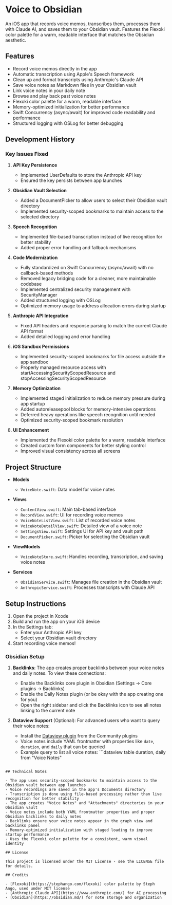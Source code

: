 # Voice to Obsidian

An iOS app that records voice memos, transcribes them, processes them with Claude AI, and saves them to your Obsidian vault. Features the Flexoki color palette for a warm, readable interface that matches the Obsidian aesthetic.

## Features

- Record voice memos directly in the app
- Automatic transcription using Apple's Speech framework
- Clean up and format transcripts using Anthropic's Claude API
- Save voice notes as Markdown files in your Obsidian vault
- Link voice notes in your daily note
- Browse and play back past voice notes
- Flexoki color palette for a warm, readable interface
- Memory-optimized initialization for better performance
- Swift Concurrency (async/await) for improved code readability and performance
- Structured logging with OSLog for better debugging

## Development History

### Key Issues Fixed

1. **API Key Persistence**
   - Implemented UserDefaults to store the Anthropic API key
   - Ensured the key persists between app launches

2. **Obsidian Vault Selection**
   - Added a DocumentPicker to allow users to select their Obsidian vault directory
   - Implemented security-scoped bookmarks to maintain access to the selected directory

3. **Speech Recognition**
   - Implemented file-based transcription instead of live recognition for better stability
   - Added proper error handling and fallback mechanisms

4. **Code Modernization**
   - Fully standardized on Swift Concurrency (async/await) with no callback-based methods
   - Removed legacy bridging code for a cleaner, more maintainable codebase
   - Implemented centralized security management with SecurityManager
   - Added structured logging with OSLog
   - Optimized memory usage to address allocation errors during startup

5. **Anthropic API Integration**
   - Fixed API headers and response parsing to match the current Claude API format
   - Added detailed logging and error handling

6. **iOS Sandbox Permissions**
   - Implemented security-scoped bookmarks for file access outside the app sandbox
   - Properly managed resource access with startAccessingSecurityScopedResource and stopAccessingSecurityScopedResource

7. **Memory Optimization**
   - Implemented staged initialization to reduce memory pressure during app startup
   - Added autoreleasepool blocks for memory-intensive operations
   - Deferred heavy operations like speech recognition until needed
   - Optimized security-scoped bookmark resolution

8. **UI Enhancement**
   - Implemented the Flexoki color palette for a warm, readable interface
   - Created custom form components for better styling control
   - Improved visual consistency across all screens

## Project Structure

- **Models**
  - `VoiceNote.swift`: Data model for voice notes

- **Views**
  - `ContentView.swift`: Main tab-based interface
  - `RecordView.swift`: UI for recording voice memos
  - `VoiceNoteListView.swift`: List of recorded voice notes
  - `VoiceNoteDetailView.swift`: Detailed view of a voice note
  - `SettingsView.swift`: Settings UI for API key and vault path
  - `DocumentPicker.swift`: Picker for selecting the Obsidian vault

- **ViewModels**
  - `VoiceNoteStore.swift`: Handles recording, transcription, and saving voice notes

- **Services**
  - `ObsidianService.swift`: Manages file creation in the Obsidian vault
  - `AnthropicService.swift`: Processes transcripts with Claude API

## Setup Instructions

1. Open the project in Xcode
2. Build and run the app on your iOS device
3. In the Settings tab:
   - Enter your Anthropic API key
   - Select your Obsidian vault directory
4. Start recording voice memos!

### Obsidian Setup

1. **Backlinks**: The app creates proper backlinks between your voice notes and daily notes. To view these connections:
   - Enable the Backlinks core plugin in Obsidian (Settings → Core plugins → Backlinks)
   - Enable the Daily Notes plugin (or be okay with the app creating one for you)
   - Open the right sidebar and click the Backlinks icon to see all notes linking to the current note

2. **Dataview Support** (Optional): For advanced users who want to query their voice notes:
   - Install the [Dataview plugin](https://github.com/blacksmithgu/obsidian-dataview) from the Community plugins
   - Voice notes include YAML frontmatter with properties like `date`, `duration`, and `daily` that can be queried
   - Example query to list all voice notes: ```dataview
table duration, daily from "Voice Notes"
```

## Technical Notes

- The app uses security-scoped bookmarks to maintain access to the Obsidian vault between app launches
- Voice recordings are saved in the app's Documents directory
- Transcription is done using file-based processing rather than live recognition for better stability
- The app creates "Voice Notes" and "Attachments" directories in your Obsidian vault
- Voice notes include both YAML frontmatter properties and proper Obsidian backlinks to daily notes
- Backlinks ensure your voice notes appear in the graph view and backlinks panel
- Memory-optimized initialization with staged loading to improve startup performance
- Uses the Flexoki color palette for a consistent, warm visual identity

## License

This project is licensed under the MIT License - see the LICENSE file for details.

## Credits

- [Flexoki](https://stephango.com/flexoki) color palette by Steph Ango, used under MIT license
- [Anthropic Claude API](https://www.anthropic.com/) for AI processing
- [Obsidian](https://obsidian.md/) for note storage and organization
